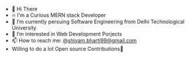- 👋 Hi There
- 🔥 I'm a Curious MERN stack Developer
- 🌱 I’m currently persuing Software Engineering from Delhi Technological University
- 👀 I’m interested in Web Development Porjects 
- 📫 How to reach me: @shivam.bharti99@gmail.com
-  Willing to do a lot Open source Contributions🌟
